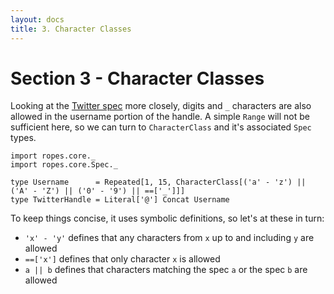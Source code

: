 ```yaml
---
layout: docs
title: 3. Character Classes
---
```


# Section 3 - Character Classes

Looking at the
[Twitter spec](https://help.twitter.com/en/managing-your-account/twitter-username-rules)
more closely, digits and `_` characters are also allowed in the username
portion of the handle. A simple `Range` will not be sufficient here, so
we can turn to `CharacterClass` and it's associated `Spec` types.

```tut:silent
import ropes.core._
import ropes.core.Spec._

type Username      = Repeated[1, 15, CharacterClass[('a' - 'z') || ('A' - 'Z') || ('0' - '9') || ==['_']]]
type TwitterHandle = Literal['@'] Concat Username
```

To keep things concise, it uses symbolic definitions, so let's at these
in turn:

* `'x' - 'y'` defines that any characters from `x` up to and including
  `y` are allowed
* `==['x']` defines that only character `x` is allowed
* `a || b` defines that characters matching the spec `a` or the spec `b`
  are allowed

